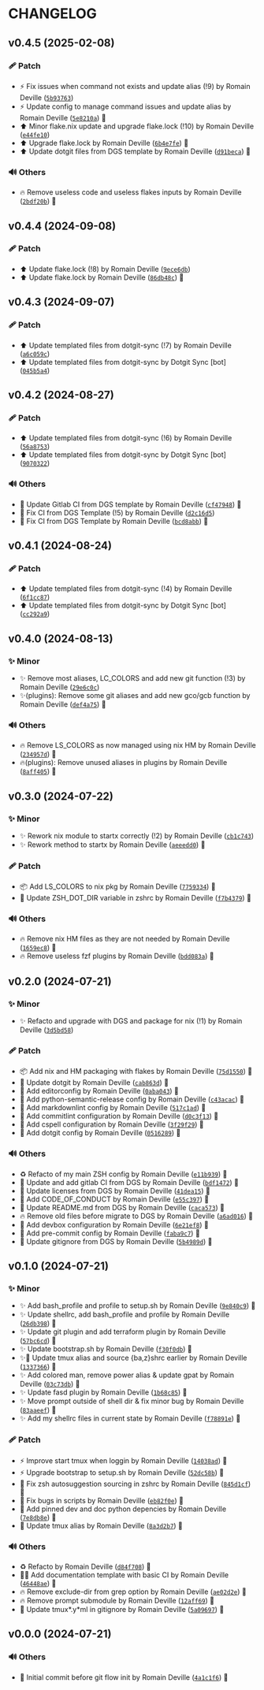 <!-- markdownlint-disable-file -->
# CHANGELOG

## v0.4.5 (2025-02-08)

### 🩹 Patch

  * ⚡️ Fix issues when command not exists and update alias (!9) by Romain Deville ([`5b93763`](https://framagit.org/rdeville-public/dotfiles/zshrc/-/commit/5b9376322b5064cf3c0032d29cae097441abefc5))
  * ⚡️ Update config to manage command issues and update alias by Romain Deville ([`5e8210a`](https://framagit.org/rdeville-public/dotfiles/zshrc/-/commit/5e8210a15078d458a67e08baacc2dc2ae047d9a7)) 🔏
  * ⬆️ Minor flake.nix update and upgrade flake.lock (!10) by Romain Deville ([`e44fe10`](https://framagit.org/rdeville-public/dotfiles/zshrc/-/commit/e44fe10157e2c7e5c99e9411f5d2a011251b610a))
  * ⬆️ Upgrade flake.lock by Romain Deville ([`6b4e7fe`](https://framagit.org/rdeville-public/dotfiles/zshrc/-/commit/6b4e7feb035147e2bcf58bf0f678c585381079bd)) 🔏
  * ⬆️ Update dotgit files from DGS template by Romain Deville ([`d91beca`](https://framagit.org/rdeville-public/dotfiles/zshrc/-/commit/d91beca3be3a67d264e8c0b7a125a8d49583bf3a)) 🔏

### 🔊 Others

  * 🔥 Remove useless code and useless flakes inputs by Romain Deville ([`2bdf20b`](https://framagit.org/rdeville-public/dotfiles/zshrc/-/commit/2bdf20bf80242d24305d903571f56ccc6e002445)) 🔏

## v0.4.4 (2024-09-08)

### 🩹 Patch

  * ⬆️ Update flake.lock (!8) by Romain Deville ([`9ece6db`](https://framagit.org/rdeville-public/dotfiles/zshrc/-/commit/9ece6db01abc11d44884093eb0314fd360215680))
  * ⬆️ Update flake.lock by Romain Deville ([`86db48c`](https://framagit.org/rdeville-public/dotfiles/zshrc/-/commit/86db48c660974fc7fa52090804443e28ed125fbc)) 🔏

## v0.4.3 (2024-09-07)

### 🩹 Patch

  * ⬆️ Update templated files from dotgit-sync (!7) by Romain Deville ([`a6c059c`](https://framagit.org/rdeville-public/dotfiles/zshrc/-/commit/a6c059c4713eea57143c6b77b7f022648860ae90))
  * ⬆️ Update templated files from dotgit-sync by Dotgit Sync [bot] ([`045b5a4`](https://framagit.org/rdeville-public/dotfiles/zshrc/-/commit/045b5a47e1f93b1e74d6fd716b59c1d5cca2a06e))

## v0.4.2 (2024-08-27)

### 🩹 Patch

  * ⬆️ Update templated files from dotgit-sync (!6) by Romain Deville ([`56a8753`](https://framagit.org/rdeville-public/dotfiles/zshrc/-/commit/56a8753b3490f259931655aae2959a8c0a19628d))
  * ⬆️ Update templated files from dotgit-sync by Dotgit Sync [bot] ([`9070322`](https://framagit.org/rdeville-public/dotfiles/zshrc/-/commit/90703225038d1ec7446cf970fbddc85482163204))

### 🔊 Others

  * 👷 Update Gitlab CI from DGS template by Romain Deville ([`cf47948`](https://framagit.org/rdeville-public/dotfiles/zshrc/-/commit/cf47948324a265f66aa52d75d457c69e68c6e8ad)) 🔏
  * 💚 Fix CI from DGS Template (!5) by Romain Deville ([`d2c16d5`](https://framagit.org/rdeville-public/dotfiles/zshrc/-/commit/d2c16d5d5577e408f51dee7fa576b615539a2c49))
  * 💚 Fix CI from DGS Template by Romain Deville ([`bcd8abb`](https://framagit.org/rdeville-public/dotfiles/zshrc/-/commit/bcd8abbcba43e8e86d89d048ebdd1c6dcfcbfbe0)) 🔏

## v0.4.1 (2024-08-24)

### 🩹 Patch

  * ⬆️ Update templated files from dotgit-sync (!4) by Romain Deville ([`6f1cc87`](https://framagit.org/rdeville-public/dotfiles/zshrc/-/commit/6f1cc8763205ad4a2d681f8534aeb3ba0bb91bb9))
  * ⬆️ Update templated files from dotgit-sync by Dotgit Sync [bot] ([`cc292a9`](https://framagit.org/rdeville-public/dotfiles/zshrc/-/commit/cc292a9c8c832bcb7a39977b267da2bc59a30596))

## v0.4.0 (2024-08-13)

### ✨ Minor

  * ✨ Remove most aliases, LC_COLORS and add new git function (!3) by Romain Deville ([`29e6c0c`](https://framagit.org/rdeville-public/dotfiles/zshrc/-/commit/29e6c0c2fdc0eeb5d07b25e808e821cba8a87c9e))
  * ✨(plugins): Remove some git aliases and add new gco/gcb function by Romain Deville ([`def4a75`](https://framagit.org/rdeville-public/dotfiles/zshrc/-/commit/def4a75e424b298ee4e70d3c2368182aa245b498)) 🔏

### 🔊 Others

  * 🔥 Remove LS_COLORS as now managed using nix HM by Romain Deville ([`234957d`](https://framagit.org/rdeville-public/dotfiles/zshrc/-/commit/234957dee51a1294a944d81d8f989d703d630fa4)) 🔏
  * 🔥(plugins): Remove unused aliases in plugins by Romain Deville ([`8aff405`](https://framagit.org/rdeville-public/dotfiles/zshrc/-/commit/8aff4055ff1f10c3e78d3257f6cfb006eedad819)) 🔏

## v0.3.0 (2024-07-22)

### ✨ Minor

  * ✨ Rework nix module to startx correctly (!2) by Romain Deville ([`cb1c743`](https://framagit.org/rdeville-public/dotfiles/zshrc/-/commit/cb1c74362b41e79e7fbea407e1c6fc0e09ce8049))
  * ✨ Rework method to startx by Romain Deville ([`aeeedd0`](https://framagit.org/rdeville-public/dotfiles/zshrc/-/commit/aeeedd0f5ae7205263938cc75dd2b72a9de75750)) 🔏

### 🩹 Patch

  * 📦️ Add LS_COLORS to nix pkg by Romain Deville ([`7759334`](https://framagit.org/rdeville-public/dotfiles/zshrc/-/commit/77593346fbe72d3d56fa13892aaece94cd9719a9)) 🔏
  * 🔧 Update ZSH_DOT_DIR variable in zshrc by Romain Deville ([`f7b4379`](https://framagit.org/rdeville-public/dotfiles/zshrc/-/commit/f7b437988782fa9acef52ed1e565ebd3d2b2baa0)) 🔏

### 🔊 Others

  * 🔥 Remove nix HM files as they are not needed by Romain Deville ([`1659ec8`](https://framagit.org/rdeville-public/dotfiles/zshrc/-/commit/1659ec86c0f042e7eeaa106ba835da9b4745e672)) 🔏
  * 🔥 Remove useless fzf plugins by Romain Deville ([`bdd083a`](https://framagit.org/rdeville-public/dotfiles/zshrc/-/commit/bdd083a1d64c831d1200e067a21b70bd8e8f102c)) 🔏

## v0.2.0 (2024-07-21)

### ✨ Minor

  * ✨ Refacto and upgrade with DGS and package for nix (!1) by Romain Deville ([`3d5bd58`](https://framagit.org/rdeville-public/dotfiles/zshrc/-/commit/3d5bd583f3fdde26d3c9fe5f81cd75bd85010ae8))

### 🩹 Patch

  * 📦️ Add nix and HM packaging with flakes by Romain Deville ([`75d1550`](https://framagit.org/rdeville-public/dotfiles/zshrc/-/commit/75d1550291639b63f19bafd55921a0e62fb4aff9)) 🔏
  * 🔧 Update dotgit by Romain Deville ([`cab863d`](https://framagit.org/rdeville-public/dotfiles/zshrc/-/commit/cab863d54711ba1713d48859a4a074935a0a4b49)) 🔏
  * 🔧 Add editorconfig by Romain Deville ([`0aba043`](https://framagit.org/rdeville-public/dotfiles/zshrc/-/commit/0aba043ade410f18181fd8c6b2a81ad8f78b97a1)) 🔏
  * 🔧 Add python-semantic-release config by Romain Deville ([`c43acac`](https://framagit.org/rdeville-public/dotfiles/zshrc/-/commit/c43acace805dbb486278d2d53d70bbf06767cf9a)) 🔏
  * 🔧 Add markdownlint config by Romain Deville ([`517c1ad`](https://framagit.org/rdeville-public/dotfiles/zshrc/-/commit/517c1ad2ae4744d391ca1d8d6e882cb6928aa427)) 🔏
  * 🔧 Add commitlint configuration by Romain Deville ([`d0c3f13`](https://framagit.org/rdeville-public/dotfiles/zshrc/-/commit/d0c3f134614d8b26e49713e14f72d220bfb68a20)) 🔏
  * 🔧 Add cspell configuration by Romain Deville ([`3f29f29`](https://framagit.org/rdeville-public/dotfiles/zshrc/-/commit/3f29f29c838331c686d7fc74f2262a932cacdcc8)) 🔏
  * 🔧 Add dotgit config by Romain Deville ([`0516289`](https://framagit.org/rdeville-public/dotfiles/zshrc/-/commit/0516289f7337b83be7800d1c8bd07866225a5ac9)) 🔏

### 🔊 Others

  * ♻️ Refacto of my main ZSH config by Romain Deville ([`e11b939`](https://framagit.org/rdeville-public/dotfiles/zshrc/-/commit/e11b939ccd639e0e1ef319d683ec42b8d4ad77b9)) 🔏
  * 👷 Update and add gitlab CI from DGS by Romain Deville ([`bdf1472`](https://framagit.org/rdeville-public/dotfiles/zshrc/-/commit/bdf14726069fbf6f73acd9e794308a569117d944)) 🔏
  * 📄 Update licenses from DGS by Romain Deville ([`41dea15`](https://framagit.org/rdeville-public/dotfiles/zshrc/-/commit/41dea15d7b1a49909ace1b60037d80211b3a0d88)) 🔏
  * 📝 Add CODE_OF_CONDUCT by Romain Deville ([`e55c397`](https://framagit.org/rdeville-public/dotfiles/zshrc/-/commit/e55c397d30f0290c7ef7ed97bab650b719953c44)) 🔏
  * 📝 Update README.md from DGS by Romain Deville ([`caca573`](https://framagit.org/rdeville-public/dotfiles/zshrc/-/commit/caca5730ef6181141046b37326477dcf783348a1)) 🔏
  * 🔥 Remove old files before migrate to DGS by Romain Deville ([`a6ad016`](https://framagit.org/rdeville-public/dotfiles/zshrc/-/commit/a6ad0165783b9183d404bc4b7459f024f85baf42)) 🔏
  * 🔨 Add devbox configuration by Romain Deville ([`6e21ef8`](https://framagit.org/rdeville-public/dotfiles/zshrc/-/commit/6e21ef80fe4507f67b5a76470627fcecd426a870)) 🔏
  * 🔨 Add pre-commit config by Romain Deville ([`faba9c7`](https://framagit.org/rdeville-public/dotfiles/zshrc/-/commit/faba9c748437d44d94cb650adcd5b21c1399d11d)) 🔏
  * 🙈 Update gitignore from DGS by Romain Deville ([`5b4989d`](https://framagit.org/rdeville-public/dotfiles/zshrc/-/commit/5b4989d7f8921185ecac99b55d21030c0c6e043e)) 🔏

## v0.1.0 (2024-07-21)

### ✨ Minor

  * ✨ Add bash_profile and profile to setup.sh by Romain Deville ([`9e840c9`](https://framagit.org/rdeville-public/dotfiles/zshrc/-/commit/9e840c96b9a559d03e7d0ac594783a69182629a2)) 🔏
  * ✨ Update shellrc, add bash_profile and profile by Romain Deville ([`26db398`](https://framagit.org/rdeville-public/dotfiles/zshrc/-/commit/26db398481feceec222252d574cefee1d8e61932)) 🔏
  * ✨ Update git plugin and add terraform plugin by Romain Deville ([`57bc6cd`](https://framagit.org/rdeville-public/dotfiles/zshrc/-/commit/57bc6cd13b9af634615b49a73832dc21e270ee7b)) 🔏
  * ✨ Update bootstrap.sh by Romain Deville ([`f30f0db`](https://framagit.org/rdeville-public/dotfiles/zshrc/-/commit/f30f0db5f6ccc95a37984115d7f63f878f4702ad)) 🔏
  * ✨🐛 Update tmux alias and source {ba,z}shrc earlier by Romain Deville ([`1337366`](https://framagit.org/rdeville-public/dotfiles/zshrc/-/commit/1337366fbadf85e47e5eeb30c6c3ef406fbb8ae7)) 🔏
  * ✨ Add colored man, remove power alias &amp; update gpat by Romain Deville ([`03c73db`](https://framagit.org/rdeville-public/dotfiles/zshrc/-/commit/03c73dbc37ae2de985ed5f9abe0e3a92f712150a)) 🔏
  * ✨ Update fasd plugin by Romain Deville ([`1b68c85`](https://framagit.org/rdeville-public/dotfiles/zshrc/-/commit/1b68c857055d516b5a0943a138d5f1c80799eaea)) 🔏
  * ✨ Move prompt outside of shell dir &amp; fix minor bug by Romain Deville ([`83aaeef`](https://framagit.org/rdeville-public/dotfiles/zshrc/-/commit/83aaeefd0a6153e9b0cd85c0b919faa367dcb996)) 🔏
  * ✨ Add my shellrc files in current state by Romain Deville ([`f78891e`](https://framagit.org/rdeville-public/dotfiles/zshrc/-/commit/f78891e75e5d439f771cab19aef9a33dc3805ea5)) 🔏

### 🩹 Patch

  * ⚡️ Improve start tmux when loggin by Romain Deville ([`14038ad`](https://framagit.org/rdeville-public/dotfiles/zshrc/-/commit/14038ad11e58a46eca96f94dc87ba979bbbb0727)) 🔏
  * ⚡️ Upgrade bootstrap to setup.sh by Romain Deville ([`52dc58b`](https://framagit.org/rdeville-public/dotfiles/zshrc/-/commit/52dc58b815429000d5cd0e09713e3eb6704bd1a3)) 🔏
  * 🐛 Fix zsh autosuggestion sourcing in zshrc by Romain Deville ([`845d1cf`](https://framagit.org/rdeville-public/dotfiles/zshrc/-/commit/845d1cfabdb383362db4e3610f0efb836d0499d9)) 🔏
  * 🐛 Fix bugs in scripts by Romain Deville ([`eb82f0e`](https://framagit.org/rdeville-public/dotfiles/zshrc/-/commit/eb82f0e437083e9c425827d4b27fae06fe86f553)) 🔏
  * 📌 Add pinned dev and doc python depencies by Romain Deville ([`7e8db8e`](https://framagit.org/rdeville-public/dotfiles/zshrc/-/commit/7e8db8ef54065e7e9700f1bad5128bcd2cba5604)) 🔏
  * 🔧 Update tmux alias by Romain Deville ([`8a3d2b7`](https://framagit.org/rdeville-public/dotfiles/zshrc/-/commit/8a3d2b739b6f9caa51d0158acbf9624e8a0463b0)) 🔏

### 🔊 Others

  * ♻️ Refacto by Romain Deville ([`d84f708`](https://framagit.org/rdeville-public/dotfiles/zshrc/-/commit/d84f7082c5b4129cfe91bd67a0c5d9c00683bedc)) 🔏
  * 🎉📝 Add documentation template with basic CI by Romain Deville ([`46448ae`](https://framagit.org/rdeville-public/dotfiles/zshrc/-/commit/46448ae5fbcb9370f4bd8f641d7651161ed02182)) 🔏
  * 🔥 Remove exclude-dir from grep option by Romain Deville ([`ae02d2e`](https://framagit.org/rdeville-public/dotfiles/zshrc/-/commit/ae02d2e128ef86744a12f41143398c2a6dcb57cf)) 🔏
  * 🔥 Remove prompt submodule by Romain Deville ([`12aff69`](https://framagit.org/rdeville-public/dotfiles/zshrc/-/commit/12aff693b4f9fbb30e59e601c9c618e78adafe8c)) 🔏
  * 🙈 Update tmux*.y*ml in gitignore by Romain Deville ([`5a09697`](https://framagit.org/rdeville-public/dotfiles/zshrc/-/commit/5a0969786eae0f823622258edef2da44ac1a1b82)) 🔏

## v0.0.0 (2024-07-21)

### 🔊 Others

  * 🎉 Initial commit before git flow init by Romain Deville ([`4a1c1f6`](https://framagit.org/rdeville-public/dotfiles/zshrc/-/commit/4a1c1f6e5e070b4e4f2d30d9ee9578505d96a8d9)) 🔏
